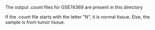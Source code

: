 The output .count files for GSE74369 are present in this directory

If the .count file starts with the letter "N", it is normal tissue.
Else, the sample is from tumor tissue.
